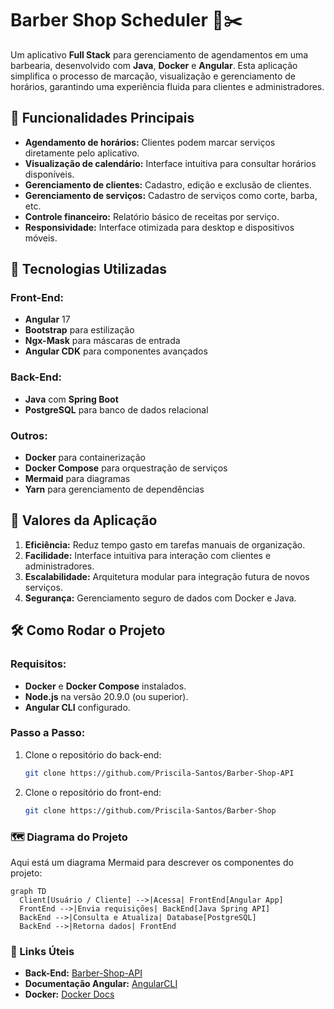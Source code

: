 # Barber Shop Scheduler 📅✂️

Um aplicativo **Full Stack** para gerenciamento de agendamentos em uma barbearia, desenvolvido com **Java**, **Docker** e **Angular**. Esta aplicação simplifica o processo de marcação, visualização e gerenciamento de horários, garantindo uma experiência fluida para clientes e administradores.

## 📌 Funcionalidades Principais
- **Agendamento de horários:** Clientes podem marcar serviços diretamente pelo aplicativo.
- **Visualização de calendário:** Interface intuitiva para consultar horários disponíveis.
- **Gerenciamento de clientes:** Cadastro, edição e exclusão de clientes.
- **Gerenciamento de serviços:** Cadastro de serviços como corte, barba, etc.
- **Controle financeiro:** Relatório básico de receitas por serviço.
- **Responsividade:** Interface otimizada para desktop e dispositivos móveis.

## 🚀 Tecnologias Utilizadas
### Front-End:
- **Angular** 17
- **Bootstrap** para estilização
- **Ngx-Mask** para máscaras de entrada
- **Angular CDK** para componentes avançados

### Back-End:
- **Java** com **Spring Boot**
- **PostgreSQL** para banco de dados relacional

### Outros:
- **Docker** para containerização
- **Docker Compose** para orquestração de serviços
- **Mermaid** para diagramas
- **Yarn** para gerenciamento de dependências

## 🎯 Valores da Aplicação
1. **Eficiência:** Reduz tempo gasto em tarefas manuais de organização.
2. **Facilidade:** Interface intuitiva para interação com clientes e administradores.
3. **Escalabilidade:** Arquitetura modular para integração futura de novos serviços.
4. **Segurança:** Gerenciamento seguro de dados com Docker e Java.

## 🛠️ Como Rodar o Projeto
### Requisitos:
- **Docker** e **Docker Compose** instalados.
- **Node.js** na versão 20.9.0 (ou superior).
- **Angular CLI** configurado.

### Passo a Passo:
1. Clone o repositório do back-end:
   ```bash
   git clone https://github.com/Priscila-Santos/Barber-Shop-API

1. Clone o repositório do front-end:
   ```bash
   git clone https://github.com/Priscila-Santos/Barber-Shop

### 🗺️ Diagrama do Projeto
Aqui está um diagrama Mermaid para descrever os componentes do projeto:
  ```mermaid
  graph TD
    Client[Usuário / Cliente] -->|Acessa| FrontEnd[Angular App]
    FrontEnd -->|Envia requisições| BackEnd[Java Spring API]
    BackEnd -->|Consulta e Atualiza| Database[PostgreSQL]
    BackEnd -->|Retorna dados| FrontEnd
```
### 🔗 Links Úteis

- **Back-End:** [Barber-Shop-API](https://github.com/Priscila-Santos/Barber-Shop-API)
- **Documentação Angular:** [AngularCLI](https://angular.io/cli)
- **Docker:** [Docker Docs](https://docs.docker.com/)

